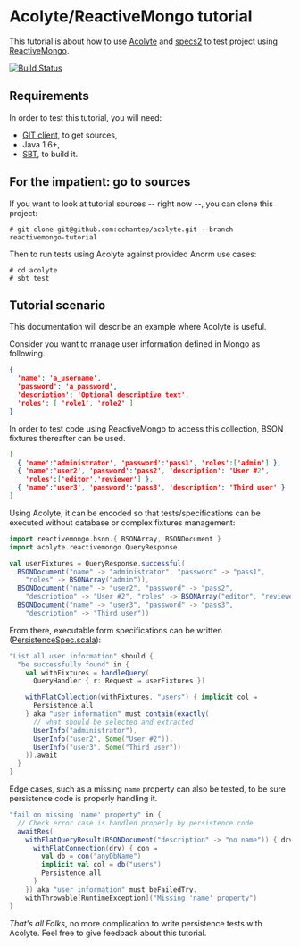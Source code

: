 # Acolyte/ReactiveMongo tutorial

This tutorial is about how to use [Acolyte](http://cchantep.github.io/acolyte/) and [specs2](http://etorreborre.github.io/specs2/) to test project using [ReactiveMongo](http://reactivemongo.org/).

[![Build Status](https://secure.travis-ci.org/cchantep/acolyte.png?branch=reactivemongo-tutorial)](http://travis-ci.org/cchantep/acolyte)

## Requirements

In order to test this tutorial, you will need:

- [GIT client](http://git-scm.com/downloads), to get sources,
- Java 1.6+,
- [SBT](http://www.scala-sbt.org/), to build it.

## For the impatient: go to sources

If you want to look at tutorial sources -- right now --, you can clone this project:

```shell
# git clone git@github.com:cchantep/acolyte.git --branch reactivemongo-tutorial
```

Then to run tests using Acolyte against provided Anorm use cases:

```shell
# cd acolyte
# sbt test
```

## Tutorial scenario

This documentation will describe an example where Acolyte is useful.

Consider you want to manage user information defined in Mongo as following.

```json
{
  'name': 'a_username', 
  'password': 'a_password',
  'description': 'Optional descriptive text',
  'roles': [ 'role1', 'role2' ]
}
```

In order to test code using ReactiveMongo to access this collection, BSON fixtures thereafter can be used.

```json
[
  { 'name':'administrator', 'password':'pass1', 'roles':['admin'] },
  { 'name':'user2', 'password':'pass2', 'description': 'User #2',
    'roles':['editor','reviewer'] },
  { 'name':'user3', 'password':'pass3', 'description': 'Third user' }
]
```

Using Acolyte, it can be encoded so that tests/specifications can be executed without database or complex fixtures management:

```scala
import reactivemongo.bson.{ BSONArray, BSONDocument }
import acolyte.reactivemongo.QueryResponse

val userFixtures = QueryResponse.successful(
  BSONDocument("name" -> "administrator", "password" -> "pass1", 
    "roles" -> BSONArray("admin")),
  BSONDocument("name" -> "user2", "password" -> "pass2",
    "description" -> "User #2", "roles" -> BSONArray("editor", "reviewer")),
  BSONDocument("name" -> "user3", "password" -> "pass3",
    "description" -> "Third user"))
```

From there, executable form specifications can be written ([PersistenceSpec.scala](./src/test/scala/PersistenceSpec.scala)):

```scala
"List all user information" should {
  "be successfully found" in {
    val withFixtures = handleQuery(
      QueryHandler { r: Request ⇒ userFixtures })

    withFlatCollection(withFixtures, "users") { implicit col ⇒
      Persistence.all
    } aka "user information" must contain(exactly(
      // what should be selected and extracted
      UserInfo("administrator"), 
      UserInfo("user2", Some("User #2")),
      UserInfo("user3", Some("Third user"))
    )).await
  }
}
```

Edge cases, such as a missing `name` property can also be tested, to be sure persistence code is properly handling it.

```scala
"fail on missing 'name' property" in {
  // Check error case is handled properly by persistence code
  awaitRes(
    withFlatQueryResult(BSONDocument("description" -> "no name")) { drv ⇒
      withFlatConnection(drv) { con ⇒
        val db = con("anyDbName")
        implicit val col = db("users")
        Persistence.all
      }
    }) aka "user information" must beFailedTry.
    withThrowable[RuntimeException]("Missing 'name' property")
}
```

*That's all Folks*, no more complication to write persistence tests with Acolyte. Feel free to give feedback about this tutorial.